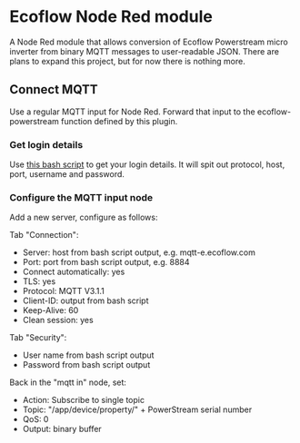 # Ecoflow Node Red module

A Node Red module that allows conversion of Ecoflow Powerstream micro inverter from
binary MQTT messages to user-readable JSON. There are plans to expand this project,
but for now there is nothing more.

## Connect MQTT

Use a regular MQTT input for Node Red. Forward that input to the ecoflow-powerstream
function defined by this plugin.

### Get login details

Use [this bash script](https://github.com/mmiller7/ecoflow-withoutflow/blob/main/cloud-mqtt/ecoflow_get_mqtt_login.sh)
to get your login details. It will spit out protocol, host, port, username and password.

### Configure the MQTT input node

Add a new server, configure as follows:

Tab "Connection":
* Server: host from bash script output, e.g. mqtt-e.ecoflow.com
* Port: port from bash script output, e.g. 8884
* Connect automatically: yes
* TLS: yes
* Protocol: MQTT V3.1.1
* Client-ID: output from bash script
* Keep-Alive: 60
* Clean session: yes

Tab "Security":
* User name from bash script output
* Password from bash script output

Back in the "mqtt in" node, set:
* Action: Subscribe to single topic
* Topic: "/app/device/property/" + PowerStream serial number
* QoS: 0
* Output: binary buffer
